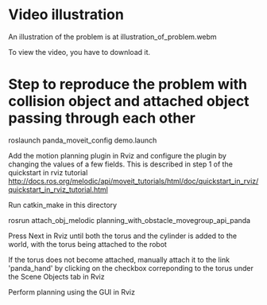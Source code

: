 # Video illustration

An illustration of the problem is at illustration_of_problem.webm

To view the video, you have to download it.

# Step to reproduce the problem with collision object and attached object passing through each other

roslaunch panda_moveit_config demo.launch

Add the motion planning plugin in Rviz and configure the plugin by changing the values of a few fields. This is described in step 1 of the quickstart in rviz tutorial http://docs.ros.org/melodic/api/moveit_tutorials/html/doc/quickstart_in_rviz/quickstart_in_rviz_tutorial.html

Run catkin_make in this directory 

rosrun attach_obj_melodic planning_with_obstacle_movegroup_api_panda

Press Next in Rviz until both the torus and the cylinder is added to the world, with the torus being attached to the robot

If the torus does not become attached, manually attach it to the link 'panda_hand' by clicking on the checkbox correponding to the torus under the Scene Objects tab in Rviz

Perform planning using the GUI in Rviz

